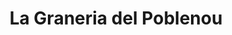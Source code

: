 ---
title: "La Graneria del Poblenou"
url: /barcelona/la-graneria-del-poblenou/
shop: Supermarkt
---